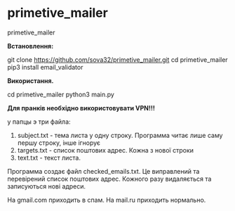 # primetive_mailer

primetive_mailer

**Встановлення:**

git clone https://github.com/sova32/primetive_mailer.git
cd primetive_mailer
pip3 install email_validator

**Використання.**

cd primetive_mailer
python3 main.py

**Для пранків необхідно використовувати VPN!!!**

у папцы э три файла:
1. subject.txt - тема листа у одну строку. Программа читає лише саму першу строку, інше ігнорує
2. targets.txt - список поштових адрес. Кожна з нової строки
3. text.txt - текст листа.

Программа создає файл checked_emails.txt. Це виправлений та перевірений список поштових адрес. Кожного разу видаляється та записуються нові адреси.

На gmail.com приходить в спам.
На mail.ru приходить нормально.
